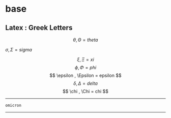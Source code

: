 # base

## Latex : Greek Letters

$$\theta , \Theta = theta$$

$\sigma , \Sigma = sigma$

$$ \xi , \Xi = xi $$
$$ \phi , \Phi = phi $$
$$ \epsilon , \Epsilon = epsilon $$
$$ \delta , \Delta = delta $$
$$ \chi , \Chi = chi $$

*** 
`omicron`
***
